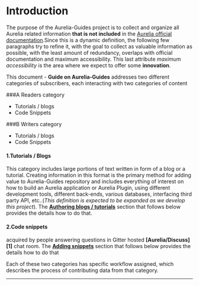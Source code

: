 # Introduction

The purpose of the Aurelia-Guides project is to collect and organize all Aurelia related information **that is not included** in the [Aurelia official documentation](http://aurelia.io/docs.html).Since this is a dynamic definition, the following few paragraphs try to refine it, with the goal to collect as valuable information as possible, with the least amount of redundancy, overlaps with official documentation and maximum accessibility. This last attribute _maximum accessibility_ is the area where we expect to offer some **innovation**.

This document - **Guide on Aurelia-Guides** addresses two different  categories of subscribers, each interacting with two categories of content

###A Readers category 
- Tutorials / blogs
- Code Snippets

###B Writers category

- Tutorials / blogs
- Code Snippets


#### 1.Tutorials / Blogs

 This category includes large portions of text written in form of a blog or a tutorial.  Creating information in this format is the primary method for adding value to Aurelia-Guides repository and includes everything of interest on how to build an Aurelia application or Aurelia Plugin, using different development tools, different back-ends, various databases, interfacing third party API, etc..(_This definition is expected to be expanded as we develop this project_). The **[Authoring blogs / tutorials](#auth_blogs)** section that follows below provides the details how to do that.

#### 2.Code snippets
acquired by people answering questions in Gitter hosted **[Aurelia/Discuss][1]** chat room. The **[Adding snippets](#auth_snippets)** section that follows below provides the details how to do that


Each of these two categories has specific workflow assigned, which describes the process of contributing data from that category.

----

